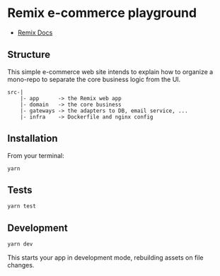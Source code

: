 # Remix e-commerce playground

- [Remix Docs](https://remix.run/docs)

## Structure

This simple e-commerce web site intends to explain how to organize a mono-repo to separate the core business logic from the UI.

```
src-|
    |- app      -> the Remix web app
    |- domain   -> the core business
    |- gateways -> the adapters to DB, email service, ...
    |- infra    -> Dockerfile and nginx config
```

## Installation

From your terminal:

```
yarn
```

## Tests

```
yarn test
```

## Development

```sh
yarn dev
```

This starts your app in development mode, rebuilding assets on file changes.
